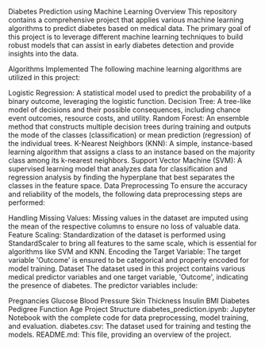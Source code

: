 Diabetes Prediction using Machine Learning
Overview
This repository contains a comprehensive project that applies various machine learning algorithms to predict diabetes based on medical data. The primary goal of this project is to leverage different machine learning techniques to build robust models that can assist in early diabetes detection and provide insights into the data.

Algorithms Implemented
The following machine learning algorithms are utilized in this project:

Logistic Regression: A statistical model used to predict the probability of a binary outcome, leveraging the logistic function.
Decision Tree: A tree-like model of decisions and their possible consequences, including chance event outcomes, resource costs, and utility.
Random Forest: An ensemble method that constructs multiple decision trees during training and outputs the mode of the classes (classification) or mean prediction (regression) of the individual trees.
K-Nearest Neighbors (KNN): A simple, instance-based learning algorithm that assigns a class to an instance based on the majority class among its k-nearest neighbors.
Support Vector Machine (SVM): A supervised learning model that analyzes data for classification and regression analysis by finding the hyperplane that best separates the classes in the feature space.
Data Preprocessing
To ensure the accuracy and reliability of the models, the following data preprocessing steps are performed:

Handling Missing Values: Missing values in the dataset are imputed using the mean of the respective columns to ensure no loss of valuable data.
Feature Scaling: Standardization of the dataset is performed using StandardScaler to bring all features to the same scale, which is essential for algorithms like SVM and KNN.
Encoding the Target Variable: The target variable 'Outcome' is ensured to be categorical and properly encoded for model training.
Dataset
The dataset used in this project contains various medical predictor variables and one target variable, 'Outcome', indicating the presence of diabetes. The predictor variables include:

Pregnancies
Glucose
Blood Pressure
Skin Thickness
Insulin
BMI
Diabetes Pedigree Function
Age
Project Structure
diabetes_prediction.ipynb: Jupyter Notebook with the complete code for data preprocessing, model training, and evaluation.
diabetes.csv: The dataset used for training and testing the models.
README.md: This file, providing an overview of the project.
